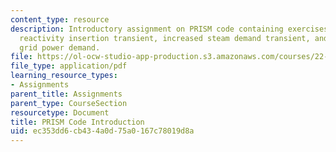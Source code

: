 ```yaml
---
content_type: resource
description: Introductory assignment on PRISM code containing exercises on negative
  reactivity insertion transient, increased steam demand transient, and change of
  grid power demand.
file: https://ol-ocw-studio-app-production.s3.amazonaws.com/courses/22-091-nuclear-reactor-safety-spring-2008/ec353dd6cb434a0d75a0167c78019d8a_MIT22_091S08_assn02.pdf
file_type: application/pdf
learning_resource_types:
- Assignments
parent_title: Assignments
parent_type: CourseSection
resourcetype: Document
title: PRISM Code Introduction
uid: ec353dd6-cb43-4a0d-75a0-167c78019d8a
---
```

